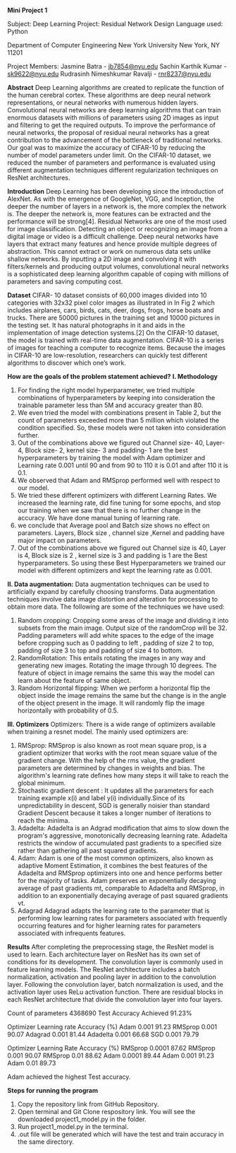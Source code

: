 **Mini Project 1**

Subject: Deep Learning
Project: Residual Network Design
Language used: Python

Department of Computer Engineering
New York University
New York, NY 11201	

Project Members:
Jasmine Batra - jb7854@nyu.edu
Sachin Karthik Kumar - sk9622@nyu.edu
Rudrasinh Nimeshkumar Ravalji - rnr8237@nyu.edu


**Abstract** 
 Deep Learning algorithms are created to replicate the function of the human cerebral cortex. These algorithms are deep neural network representations, or neural networks with numerous hidden layers. Convolutional neural networks are deep learning algorithms that can train enormous datasets with millions of parameters using 2D images as input and filtering to get the required outputs. To improve the performance of neural networks, the proposal of residual neural networks has a great contribution to the advancement of the bottleneck of traditional networks. Our goal was to maximize the accuracy of CIFAR-10 by reducing the number of model parameters under limit. On the CIFAR-10 dataset, we reduced the number of parameters and performance is evaluated using different augmentation techniques different regularization techniques on ResNet architectures.
  
**Introduction**
Deep Learning has been developing since the introduction of AlexNet. As with the emergence of GoogleNet, VGG, and Inception, the deeper the number of layers in a network is, the more complex the network is. The deeper the network is, more features can be extracted and the performance will be strong[4]. Residual Networks are one of the most used for image classification. Detecting an object or recognizing an image from a digital image or video is a difficult challenge. Deep neural networks have layers that extract many features and hence provide multiple degrees of abstraction. This cannot extract or work on numerous data sets unlike shallow networks. By inputting a 2D image and convolving it with filters/kernels and producing output volumes, convolutional neural networks is a sophisticated deep learning algorithm capable of coping with millions of parameters and saving computing cost.


**Dataset**
CIFAR- 10 dataset consists of 60,000 images divided into 10 categories with 32x32 pixel color images as illustrated in In Fig 2 which includes airplanes, cars, birds, cats, deer, dogs, frogs, horse boats and trucks. There are 50000 pictures in the training set and 10000 pictures in the testing set. It has natural photographs in it and aids in the implementation of image detection systems.[2] On the CIFAR-10 dataset, the model is trained with real-time data augmentation. CIFAR-10 is a series of images for teaching a computer to recognize items. Because the images in CIFAR-10 are low-resolution, researchers can quickly test different algorithms to discover which one’s work.


**How are the goals of the problem statement achieved?**
**I. Methodology**

  1. For finding the right model hyperparameter, we tried multiple combinations of hyperparameters by keeping into consideration the trainable parameter less than 5M and accuracy greater than 80. 
  2. We even tried the model with combinations present in Table 2, but the count of parameters exceeded more than 5 million which violated the condition specified. So, these models were not taken into consideration further. 
  3. Out of the combinations above we figured out Channel size- 40, Layer- 4, Block size- 2, kernel size- 3 and padding- 1 are the best hyperparameters by training the model with Adam optimizer and Learning rate 0.001 until 90 and from 90 to 110 it is 0.01 and after 110 it is 0.1. 
  4. We observed that Adam and RMSprop performed well with respect to our model. 
  5. We tried these different optimizers with different Learning Rates. We increased the learning rate, did fine tuning for some epochs, and stop our training when we saw that there is no further change in the accuracy. We have done manual tuning of learning rate.
  6. we conclude that Average pool and Batch size shows no effect on parameters. Layers, Block size , channel size ,Kernel and padding have major impact on parameters. 
  7. Out of the combinations above we figured out Channel size is 40, Layer is 4, Block size is 2 , kernel size is 3 and padding is 1 are the Best hyperparameters. So using these Best Hyperparameters we trained our model with different optimizers and kept the learning rate as 0.001.


**II. Data augmentation:**
Data augmentation techniques can be used to artificially expand by carefully choosing transforms. Data augmentation techniques involve data image distortion and alteration for processing to obtain more data. The following are some of the techniques we have used: 
  1. Random cropping: 
  Cropping some areas of the image and dividing it into subsets from the main image. Output size of the randomCrop will be 32. Padding parameters will add white spaces to the edge of the image before cropping such as 0 padding to left , padding of size 2 to top, padding of size 3 to top and padding of size 4 to bottom.
  2. RandomRotation: 
  This entails rotating the images in any way and generating new images. Rotating the image through 10 degrees. The feature of object in image remains the same this way the model can learn about the feature of same object.
  3. Random Horizontal flipping:
  When we perform a horizontal flip the object inside the image remains the same but the change is in the angle of the object present in the image. It will randomly flip the image horizontally with probability of 0.5.

**III. Optimizers**
Optimizers:
There is a wide range of optimizers available when training a resnet model. The mainly used optimizers are:

  1. RMSprop:
  RMSprop is also known as root mean square prop, is a gradient optimizer that works with the root mean square value of the gradient change. With the help of the rms value, the gradient parameters are determined by changes in weights and bias. The algorithm's learning rate defines how many steps it will take to reach the global minimum.
  2. Stochastic gradient descent :
  It updates all the parameters for each training example x(i) and label y(i) individually.Since of its unpredictability in descent, SGD is generally noisier than standard Gradient Descent because it takes a longer number of iterations to reach the minima.
  3. Adadelta:
  Adadelta is an Adgrad modification that aims to slow down the program's aggressive, monotonically decreasing learning rate. Adadelta restricts the window of accumulated past gradients to a specified size rather than gathering all past squared gradients.
  4. Adam:
  Adam is one of the most common optimizers, also known as adaptive Moment Estimation, it combines the best features of the Adadelta and RMSprop optimizers into one and hence performs better for the majority of tasks. Adam preserves an exponentially decaying average of past gradients mt, comparable to Adadelta and RMSprop, in addition to an exponentially decaying average of past squared gradients vt.
  5. Adagrad 
  Adagrad adapts the learning rate to the parameter that is performing low learning rates for parameters  associated with frequently occurring features and for higher learning rates for parameters associated with infrequents features.

**Results**
After completing the preprocessing stage, the ResNet model is used to learn. Each architecture layer on ResNet has its own set of conditions for its development. The convolution layer is commonly used in feature learning models. The ResNet architecture includes a batch normalization, activation and pooling layer in addition to the convolution layer. Following the convolution layer, batch normalization is used, and the activation layer uses ReLu activation function. There are residual blocks in each ResNet architecture that divide the convolution layer into four layers.

Count of parameters	4368690
Test Accuracy Achieved	91.23%

Optimizer	  Learning rate	  Accuracy (%)
Adam	        0.001	          91.23
RMSprop	      0.001         	90.07
Adagrad	      0.001	          81.44
Adadelta	    0.001	          66.68
SGD	          0.001	          79.79


Optimizer	  Learning Rate	  Accuracy (%)
RMSprop	      0.0001	        87.62
RMSprop	      0.001	          90.07
RMSprop	      0.01	          88.62
Adam	        0.0001	        89.44
Adam	        0.001	          91.23
Adam	        0.01	          89.73

Adam achieved the highest Test accuracy.

**Steps for running the program**

  1. Copy the repository link from GitHub Repository.
  2. Open terminal and Git Clone respository link. You will see the downloaded project1_model.py in the folder.
  3. Run project1_model.py in the terminal.
  4. .out file will be generated which will have the test and train accuracy in the same directory. 


